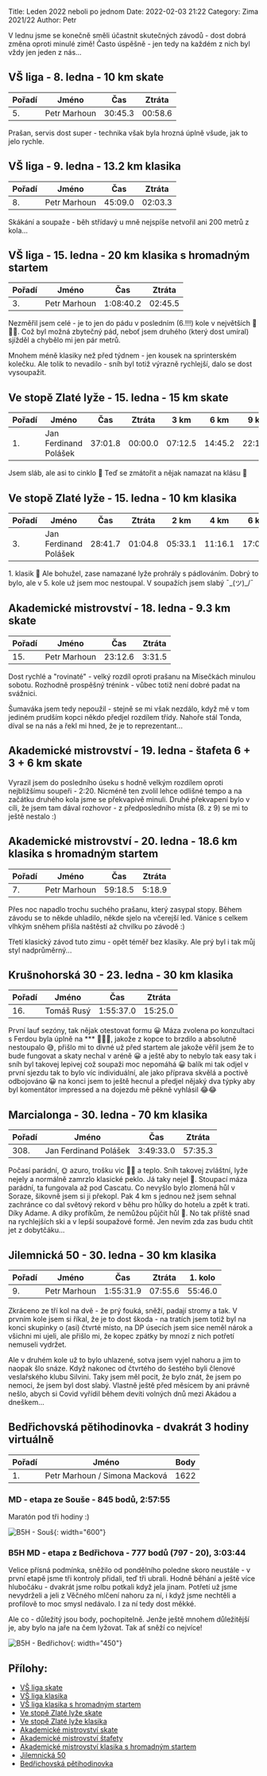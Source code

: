Title: Leden 2022 neboli po jednom
Date: 2022-02-03 21:22
Category: Zima 2021/22
Author: Petr

V lednu jsme se konečně směli účastnit skutečných závodů - dost dobrá změna oproti minulé zimě! Často úspěšně - jen tedy na každém z nich byl vždy jen jeden z nás...

VŠ liga - 8. ledna - 10 km skate
--------------------------------

| Pořadí | Jméno        | Čas     | Ztráta  |
|--------|--------------|---------|---------|
| 5.     | Petr Marhoun | 30:45.3 | 00:58.6 |

Prašan, servis dost super - technika však byla hrozná úplně všude, jak to jelo rychle.

VŠ liga - 9. ledna - 13.2 km klasika
------------------------------------

| Pořadí | Jméno        | Čas     | Ztráta  |
|--------|--------------|---------|---------|
| 8.     | Petr Marhoun | 45:09.0 | 02:03.3 |

Skákání a soupaže - běh střídavý u mně nejspíše netvořil ani 200 metrů z kola...

VŠ liga - 15. ledna - 20 km klasika s hromadným startem
-------------------------------------------------------

| Pořadí | Jméno        | Čas       | Ztráta  |
|--------|--------------|-----------|---------|
| 3.     | Petr Marhoun | 1:08:40.2 | 02:45.5 |

Nezměřil jsem celé - je to jen do pádu v posledním (6.!!!) kole v největších 🌲🌲🌲. Což byl možná zbytečný pád, neboť jsem druhého (který dost umíral) sjížděl a chybělo mi jen pár metrů.

Mnohem méně klasiky než před týdnem - jen kousek na sprinterském kolečku. Ale tolik to nevadilo - sníh byl totiž výrazně rychlejší, dalo se dost vysoupažit.

Ve stopě Zlaté lyže - 15. ledna - 15 km skate
---------------------------------------------

| Pořadí | Jméno                 | Čas     | Ztráta  | 3 km    | 6 km    | 9 km    | 12 km   |
|--------|-----------------------|---------|---------|---------|---------|---------|---------|
| 1.     | Jan Ferdinand Polášek | 37:01.8 | 00:00.0 | 07:12.5 | 14:45.2 | 22:11.8 | 29:42.5 |

Jsem sláb, ale asi to cinklo 🥇
Teď se zmátořit a nějak namazat na klásu 🙈

Ve stopě Zlaté lyže - 15. ledna - 10 km klasika
-----------------------------------------------

| Pořadí | Jméno                 | Čas     | Ztráta  | 2 km    | 4 km    | 6 km    | 8 km    |
|--------|-----------------------|---------|---------|---------|---------|---------|---------|
| 3.     | Jan Ferdinand Polášek | 28:41.7 | 01:04.8 | 05:33.1 | 11:16.1 | 17:03.1 | 22:55.8 |

1\. klasik 🤪
Ale bohužel, zase namazané lyže prohrály s pádlováním.
Dobrý to bylo, ale v 5. kole už jsem moc nestoupal. V soupažích jsem slabý ¯\_(ツ)_/¯

Akademické mistrovství - 18. ledna - 9.3 km skate
-------------------------------------------------

| Pořadí | Jméno        | Čas     | Ztráta |
|--------|--------------|---------|--------|
| 15.    | Petr Marhoun | 23:12.6 | 3:31.5 |

Dost rychlé a "rovinaté" - velký rozdíl oproti prašanu na Mísečkách minulou sobotu. Rozhodně prospěšný trénink - vůbec totiž není dobré padat na svážnici.

Šumaváka jsem tedy nepoužil - stejně se mi však nezdálo, když mě v tom jediném prudším kopci někdo předjel rozdílem třídy. Nahoře stál Tonda, díval se na nás a řekl mi hned, že je to reprezentant...

Akademické mistrovství - 19. ledna - štafeta 6 + 3 + 6 km skate
---------------------------------------------------------------

Vyrazil jsem do posledního úseku s hodně velkým rozdílem oproti nejbližšímu soupeři - 2:20. Nicméně ten zvolil lehce odlišné tempo a na začátku druhého kola jsme se překvapivě minuli. Druhé překvapení bylo v cíli, že jsem tam dával rozhovor - z předposledního místa (8. z 9) se mi to ještě nestalo :)

Akademické mistrovství - 20. ledna - 18.6 km klasika s hromadným startem
------------------------------------------------------------------------

| Pořadí | Jméno        | Čas     | Ztráta |
|--------|--------------|---------|--------|
| 7.     | Petr Marhoun | 59:18.5 | 5:18.9 |

Přes noc napadlo trochu suchého prašanu, který zasypal stopy. Během závodu se to někde uhladilo, někde sjelo na včerejší led. Vánice s celkem vlhkým sněhem přišla naštěstí až chvilku po závodě :)

Třetí klasický závod tuto zimu - opět téměř bez klasiky. Ale prý byl i tak můj styl nadprůměrný...

Krušnohorská 30 - 23. ledna - 30 km klasika
-------------------------------------------

| Pořadí | Jméno      | Čas       | Ztráta  |
|--------|------------|-----------|---------|
| 16.    | Tomáš Rusý | 1:55:37.0 | 15:25.0 |

První lauf sezóny, tak nějak otestovat formu 😀 Máza zvolena po konzultaci s Ferdou byla úplně na *** 🤷‍♂️😅, jakože z kopce to brzdilo a absolutně nestoupalo 😅, přišlo mi to divné už před startem ale jakože věřil jsem že to bude fungovat a skaty nechal v aréně 😀 a ještě aby to nebylo tak easy tak i sníh byl takovej lepivej což soupaži moc nepomáhá 😀 balík mi tak odjel v první sjezdu tak to bylo víc individuální, ale jako příprava skvělá a poctivě odbojováno 😀 na konci jsem to ještě hecnul a předjel nějaký dva týpky aby byl komentátor impressed a na dojezdu mě pěkně vyhlásil 😂😂

Marcialonga - 30. ledna - 70 km klasika
---------------------------------------

| Pořadí | Jméno                 | Čas       | Ztráta  |
|--------|-----------------------|-----------|---------|
| 308.   | Jan Ferdinand Polášek | 3:49:33.0 | 57:35.3 |

Počasí parádní, 🌞 azuro, trošku vic 💨💨 a teplo. Sníh takovej zvláštní, lyže nejely a normálně zamrzlo klasické peklo. Já taky nejel 🙈. Stoupací máza parádní, ta fungovala až pod Cascatu. Co nevyšlo bylo zlomená hůl v Soraze, šikovně jsem si ji překopl. Pak 4 km s jednou než jsem sehnal zachránce co dal světový rekord v běhu pro hůlky do hotelu a zpět k trati. Díky Adame. A díky profíkům, že nemůžou půjčit hůl 🙈. No tak příště snad na rychlejších ski a v lepší soupažové formě. Jen nevím zda zas budu chtít jet z dobytčáku...

Jilemnická 50 - 30. ledna - 30 km klasika
-----------------------------------------

| Pořadí | Jméno        | Čas       | Ztráta  | 1. kolo |
|--------|--------------|-----------|---------|---------|
| 9.     | Petr Marhoun | 1:55:31.9 | 07:55.6 | 55:46.0 |

Zkráceno ze tří kol na dvě - že prý fouká, sněží, padají stromy a tak. V prvním kole jsem si říkal, že je to dost škoda - na tratích jsem totiž byl na konci skupinky o (asi) čtvrté místo, na DP úsecích jsem sice neměl nárok a všichni mi ujeli, ale přišlo mi, že kopec zpátky by mnozí z nich potřetí nemuseli vydržet.

Ale v druhém kole už to bylo uhlazené, sotva jsem vyjel nahoru a jim to naopak šlo snáze. Když nakonec od čtvrtého do šestého byli členové veslařského klubu Silvini. Taky jsem měl pocit, že bylo znát, že jsem po nemoci, že jsem byl dost slabý. Vlastně ještě před měsícem by ani právně nešlo, abych si Covid vyřídil během devíti volných dnů mezi Akádou a dneškem...

Bedřichovská pětihodinovka - dvakrát 3 hodiny virtuálně
-------------------------------------------------------

| Pořadí | Jméno                         | Body |
|--------|-------------------------------|------|
| 1.     | Petr Marhoun / Simona Macková | 1622 |

### MD - etapa ze Souše - 845 bodů, 2:57:55

Maratón pod tři hodiny :)

![B5H - Souš]({static}/static/zima-2021-22/b5h-sous.png){: width="600"}

### B5H MD - etapa z Bedřichova - 777 bodů (797 - 20), 3:03:44

Velice přísná podmínka, sněžilo od pondělního poledne skoro neustále - v první etapě jsme tři kontroly přidali, teď tři ubrali. Hodně běhání a ještě více hlubočáku - dvakrát jsme rolbu potkali když jela jinam. Potřetí už jsme nevydrželi a jeli z Věčného mlčení nahoru za ní, i když jsme nechtěli a profilově to moc smysl nedávalo. I za ní tedy dost měkké.

Ale co - důležitý jsou body, pochopitelně. Jenže ještě mnohem důležitější je, aby bylo na jaře na čem lyžovat. Tak ať sněží co nejvíce!

![B5H - Bedřichov]({static}/static/zima-2021-22/b5h-bedrichov.png){: width="450"}

Přílohy:
--------

- [VŠ liga skate]({static}/static/zima-2021-22/misecky-vysledky-sobota-2022.pdf)
- [VŠ liga klasika]({static}/static/zima-2021-22/misecky-vysledky-nedele-2022.pdf)
- [VŠ liga klasika s hromadným startem]({static}/static/zima-2021-22/humanita-2022.pdf)
- [Ve stopě Zlaté lyže skate]({static}/static/zima-2021-22/20220115-vysl-spz-nmnm-15km-FT-abs.pdf)
- [Ve stopě Zlaté lyže klasika]({static}/static/zima-2021-22/20220115-spz-nmnm-10km-ct.pdf)
- [Akademické mistrovství skate]({static}/static/zima-2021-22/20220118-AMCR-vysledky.pdf)
- [Akademické mistrovství štafety]({static}/static/zima-2021-22/20220119AMCR-stafety-vysledky.pdf)
- [Akademické mistrovství klasika s hromadným startem]({static}/static/zima-2021-22/20220120AMCR-vysledky.pdf)
- [Jilemnická 50]({static}/static/zima-2021-22/20220130-spz-jil50-vysl-30km-ct-a.pdf)
- [Bedřichovská pětihodinovka]({static}/static/zima-2021-22/vysledky-B5h-2022.pdf)
